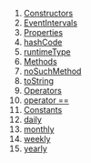 1.  [Constructors](./EventIntervals-class#constructors.md)
2.  [EventIntervals](./EventIntervals/EventIntervals.md)
3.  [Properties](./EventIntervals-class#instance-properties.md)
4.  [hashCode](https://api.flutter.dev/flutter/dart-core/Object/hashCode.html)
5.  [runtimeType](https://api.flutter.dev/flutter/dart-core/Object/runtimeType.html)
6.  [Methods](./EventIntervals-class#instance-methods.md)
7.  [noSuchMethod](https://api.flutter.dev/flutter/dart-core/Object/noSuchMethod.html)
8.  [toString](https://api.flutter.dev/flutter/dart-core/Object/toString.html)
9.  [Operators](./EventIntervals-class#operators.md)
10. [operator
    ==](https://api.flutter.dev/flutter/dart-core/Object/operator_equals.html)
11. [Constants](./EventIntervals-class#constants.md)
12. [daily](./EventIntervals/daily-constant.md)
13. [monthly](./EventIntervals/monthly-constant.md)
14. [weekly](./EventIntervals/weekly-constant.md)
15. [yearly](./EventIntervals/yearly-constant.md)
